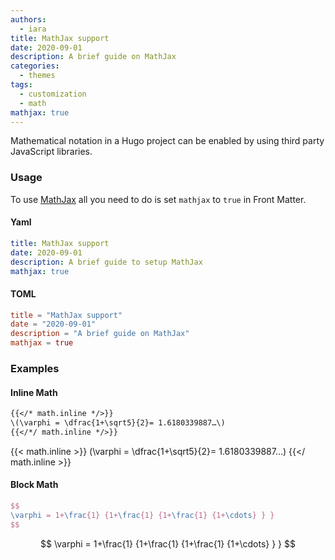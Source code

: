 ```yaml
---
authors:
  - iara
title: MathJax support
date: 2020-09-01
description: A brief guide on MathJax
categories:
  - themes
tags:
  - customization
  - math
mathjax: true
---
```


Mathematical notation in a Hugo project can be enabled by using third party JavaScript libraries.
<!--more-->

### Usage

To use [MathJax](https://www.mathjax.org/) all you need to do is set `mathjax` to `true` in Front Matter.

#### Yaml

```yaml
title: MathJax support
date: 2020-09-01
description: A brief guide to setup MathJax
mathjax: true
```

#### TOML

```toml
title = "MathJax support"
date = "2020-09-01"
description = "A brief guide on MathJax"
mathjax = true
```

### Examples

#### Inline Math

```txt
{{</* math.inline */>}}
\(\varphi = \dfrac{1+\sqrt5}{2}= 1.6180339887…\)
{{</*/ math.inline */>}}
```

{{< math.inline >}}
\(\varphi = \dfrac{1+\sqrt5}{2}= 1.6180339887…\)
{{</ math.inline >}}

#### Block Math

```tex
$$
\varphi = 1+\frac{1} {1+\frac{1} {1+\frac{1} {1+\cdots} } } 
$$
```

$$
\varphi = 1+\frac{1} {1+\frac{1} {1+\frac{1} {1+\cdots} } } 
$$
